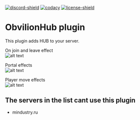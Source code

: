 [![discord-shield][]][discord-invite]
[![codacy][]][codacy-shield]
[![license-shield][]][license]

# ObvilionHub plugin
This plugin adds HUB to your server.

On join and leave effect <br/>
![alt text](https://media.discordapp.net/attachments/548917345318338582/796282995563954197/unknown.png?width=711&height=676)

Portal effects <br/>
![alt text](https://media.discordapp.net/attachments/548917345318338582/796283400604483594/unknown.png?width=748&height=676)

Player move effects <br/>
![alt text](https://media.discordapp.net/attachments/548917345318338582/796283484770795570/unknown.png)


## The servers in the list cant use this plugin
- mindustry.ru


[discord-invite]: https://discord.gg/cg82mjh
[discord-shield]: https://discord.com/api/guilds/633294014048632832/widget.png
[license]: https://github.com/ObvilionNetwork/mindustry-hub-plugin/tree/master/LICENSE
[license-shield]: https://img.shields.io/badge/License-Apache%202.0-lightgrey.svg
[codacy]: https://app.codacy.com/project/badge/Grade/d8a962d0929a4c798df707c1dc8f52b4
[codacy-shield]: https://www.codacy.com/gh/ObvilionNetwork/mindustry-hub-plugin/dashboard?utm_source=github.com&amp;utm_medium=referral&amp;utm_content=ObvilionNetwork/mindustry-hub-plugin&amp;utm_campaign=Badge_Grade
